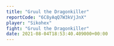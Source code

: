```yaml
---
title: "Gruul the Dragonkiller"
reportCode: "6C8yAqQ7W3kVjJnX"
player: "Sikohex"
fight: "Gruul the Dragonkiller"
date: 2021-08-04T18:53:40.409000+00:00
---
```

